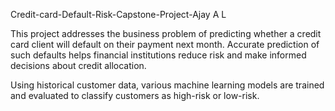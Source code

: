 Credit-card-Default-Risk-Capstone-Project-Ajay A L



This project addresses the business problem of predicting whether a credit card client will default on their payment next month. Accurate prediction of such defaults helps financial institutions reduce risk and make informed decisions about credit allocation.

Using historical customer data, various machine learning models are trained and evaluated to classify customers as high-risk or low-risk.


